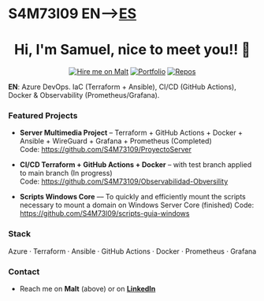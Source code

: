 # S4M73I09 EN-->[ES](README.md)

<h1 align="center">Hi, I'm Samuel, nice to meet you!! 👋</h1>

<p align="center">
  <a href="https://www.malt.es/profile/samueljesuscarcarenaz"><img alt="Hire me on Malt" src="https://img.shields.io/badge/Hire%20me%20on-Malt-red"></a>
  <a href="https://s4m73109.github.io/Azure-infra-portfolio/"><img alt="Portfolio" src="https://img.shields.io/badge/View%20Portfolio-Online-blue"></a>
  <a href="https://github.com/S4M73109?tab=repositories"><img alt="Repos" src="https://img.shields.io/badge/Repos-Explore-lightgrey"></a>
</p>



**EN**: Azure DevOps. IaC (Terraform + Ansible), CI/CD (GitHub Actions), Docker & Observability (Prometheus/Grafana).  


### Featured Projects

- **Server Multimedia Project** – Terraform + GitHub Actions + Docker + Ansible + WireGuard + Grafana + Prometheus (Completed)  
  Code: https://github.com/S4M73109/ProyectoServer  

- **CI/CD Terraform + GitHub Actions + Docker** – with test branch applied to main branch (In progress)  
  Code: https://github.com/S4M73109/Observabilidad-Obversility  

- **Scripts Windows Core** –– To quickly and efficiently mount the scripts necessary to mount a domain on Windows Server Core (finished)   Code: https://github.com/S4M73l09/scripts-guia-windows


### Stack
Azure · Terraform · Ansible · GitHub Actions · Docker · Prometheus · Grafana  


### Contact
- Reach me on **Malt** (above) or on **[LinkedIn](https://www.linkedin.com/in/samuellilobaby/)**  
